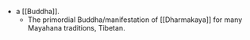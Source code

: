 - a [[Buddha]].
  - The primordial Buddha/manifestation of [[Dharmakaya]] for many Mayahana traditions, Tibetan.
